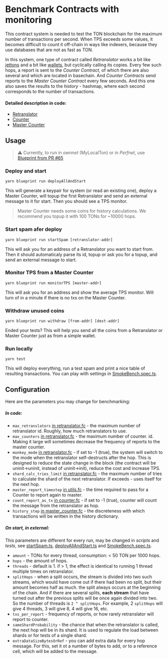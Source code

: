 # Benchmark Contracts with monitoring

This contract system is needed to test the TON blockchain for the maximum
number of transactions per second. When TPS exceeds some values, it
becomes difficult to count it off-chain in ways like indexers, because
they use databases that are not as fast as TON.

In this system, one type of contract called _Retranslator_ works a bit
like
[jettons](https://github.com/ton-blockchain/TEPs/blob/master/text/0074-jettons-standard.md)
and a bit like
[wallets](https://ton-community.github.io/tutorials/01-wallet/), but
cyclically calling its copies. Every few such hops, a report is sent to
the _Counter Contract_, of which there are also several and which are
located in basechain. And _Counter Contracts_ send reports to the _Master
Counter Contract_ every few seconds. And this one also saves the results
to the _history_ - hashmap, where each second corresponds to the number of
transactions.

#### Detailed description in code:

-   [Retranslator](contracts/counter.fc)
-   [Counter](contracts/counter.fc)
-   [Master Counter](contracts/counter.fc)

## Usage

> ⚠️ Currently, to run in _ownnet_ (MyLocalTon) or in _Perfnet_, use
> [Blueprint from PR #65](https://github.com/ton-org/blueprint/pull/65)

### Deploy and start

`yarn blueprint run deployAllAndStart`

This will generate a keypair for system (or read an existing one), deploy
a Master Counter, will topup the first Retranslator and send an external
message to it for start. Then you should see a TPS monitor.

> Master Counter needs some coins for history calculations. We recommend
> you topup it with 100 TONs for ~10000 hops.

### Start spam afer deploy

`yarn blueprint run startSpam [retranslator-addr]`

This will ask you for an address of a Retranslator you want to start from.
Then it should automaticaly parse its id, topup or ask you for a topup,
and send an external message to start.

### Monitor TPS from a Master Counter

`yarn blueprint run monitorTPS [master-addr]`

This will ask you for an address and show the average TPS monitor. Will
turn of in a minute if there is no txs on the Master Counter.

### Withdraw unused coins

`yarn blueprint run withdraw [from-addr] [dest-addr]`

Ended your tests? This will help you send all the coins from
a Retranslator or Master Counter just as from a simple wallet.

### Run locally

`yarn test`

This will deploy everything, run a test spam and print a nice table of
resulting transactions. You can play with settings in
[SmokeBench.spec.ts](tests/SmokeBench.spec.ts#L18-L24).

## Configuration

Here are the parameters you may change for benchmarking:

##### In code:

-   `max_retranslators` [in
    retranslator.fc](contracts/retranslator.fc#L19) - the maximum number
    of retranslator id. Roughly, how much retranslators to use.
-   `max_counters` [in retranslator.fc](contracts/retranslator.fc#L20) -
    the maximum number of counter. id. Making it large will sometimes
    decrease the frequency of reports to the master counter.
-   `monkey_mode` [in retranslator.fc](contracts/retranslator.fc#L18) - if
    set to -1 (true), the system will switch to the mode when the
    retranslator self-destructs after the hop. This is designed to reduce
    the state change in the block (the contract will be uninit-\>uninit,
    instead of uninit-\>init), reduce the cost and increase TPS.
-   `shard_calc_tries_limit` [in retranslator.fc](contracts/retranslator.fc#L21) -
    the maximum number of tries to calculate the shard of the next retranslator.
    If exceeds - uses itself for the next hop.
-   `master_report_timestep` [in utils.fc](contracts/imports/utils.fc#L3) -
    the time required to pass for a Counter to report again to master.
-   `count_report_as_tx` [in counter.fc](contracts/counter.fc#L18) - if
    set to -1 (true), counter will count the message from the retranslator
    as hop.
-   `history_step` [in
    master\_counter.fc](contracts/master_counter.fc#L13) - the
    discreteness with which transactions will be written in the history
    dictionary.

##### On start, in external:

This parameters are different for every run, may be changed in _scripts_
and _tests_, see [startSpam.ts](scripts/startSpam.ts#L6-L12),
[deployAllAndStart.ts](scripts/deployAllAndStart.ts#L7-L13) and
[SmokeBench.spec.ts](tests/SmokeBench.spec.ts#L18-L24).

-   `amount` - TONs for every thread, consumption: < 50 TON per 1000 hops.
-   `hops` - the amount of hops.
-   `threads` - default is 1. if > 1, the effect is identical to running
    1 thread multiple times on retranslator.
-   `splitHops` - when a split occurs, the stream is divided into two such
    streams, which would have come out if there had been no split, but their
    amount becomes half as much. the split always occurs at the beginning of
    the chain. And if there are several splits, **each stream** that have
    turned out after the previous splits will be once again divided into
    two. So the number of threads is `2 ^ splitHops`. For example,
    2 `splitHops` will give 4 threads, 3 will give 8, 4 will give 16, etc.
-   `txs_per_report` - frequency of reports, or how rarely retranslator
    will report to counter.
-   `sameShardProbability` - the chance that when the retranslator is
    called, the next hop will be in its shard. It is used to regulate the
    load between shards or for tests of a single shard.
-   `extraDataSizeBytesOrRef` - you can add extra data for every hop
    message. For this, set it ot a number of bytes to add, or to
    a reference cell, which will be added to the message.
